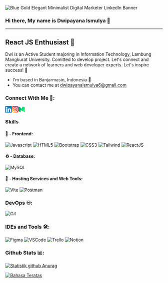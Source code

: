 ![Blue Gold Elegant Minimalist Digital Marketer LinkedIn Banner](https://github.com/DwipayanaIsmulya/DwipayanaIsmulya/assets/69786097/6eb03fb9-f50b-40c9-8f3d-d20dabd9dd8f)

### Hi there,  My name is Dwipayana Ismulya 👋
-------------------

React JS Enthusiast 📝
-------------------

Dwi is an Active Student majoring in Information Technology, Lambung Mangkurat University. Comitted to develop project. Let's connect and create a network of learners and web developer experts. Let's inspire success! 🎇

* I'm based in Banjarmasin, Indonesia 🎈
* You can contact me at [dwipayanaismulya6@gmail.com](mailto:dwipayanaismulya6@gmail.com)

### Connect With Me 🤝:
<a href="https://www.linkedin.com/in/dwipayana-ismulya-06a071246/"><img align="left" src="https://raw.githubusercontent.com/DwipayanaIsmulya/DwipayanaIsmulya/main/images/linkedin.svg" alt="Dwipayana Ismulya | LinkedIn" width="21px"/></a>
<a href="https://instagram.com/_dwiimulya02"><img align="left" src="https://raw.githubusercontent.com/DwipayanaIsmulya/DwipayanaIsmulya/main/images/instagram.svg" alt="Dwipayana Ismulya | Instagram" width="21px"/></a>
<a href="https://medium.com/@dwipayanaismulya6"><img align="left" src="https://raw.githubusercontent.com/DwipayanaIsmulya/DwipayanaIsmulya/main/images/medium.svg" alt="Dwipayana Ismulya | Medium" width="21px"/></a>
<br/>
### Skills
#### 🔰 - Frontend:
![Javascript](https://img.shields.io/badge/JavaScript-F7DF1E.svg?style=for-the-badge&logo=javascript&logoColor=white)
![HTML5](https://img.shields.io/badge/-HTML5-E34F26?style=for-the-badge&logo=html5&logoColor=white)
![Bootstrap](https://img.shields.io/badge/-Bootstrap-563D7C?style=for-the-badge&logo=bootstrap&logoColor=white)
![CSS3](https://img.shields.io/badge/-CSS3-1572B6?style=for-the-badge&logo=css3)
![Tailwind](https://img.shields.io/badge/TailwindCSS-06B6D4?style=for-the-badge&logo=tailwindcss&logoColor=white)
![ReactJS](https://img.shields.io/badge/-ReactJS-%2361DAFB?style=for-the-badge&logo=react&logoColor=white)

#### ♻ - Database:
![MySQL](https://img.shields.io/badge/MySQL-005C84?style=for-the-badge&logo=mysql&logoColor=white)

#### 💠 - Hosting Services and Web Tools:
![Vite](https://img.shields.io/badge/Vite-646CFF?style=for-the-badge&logo=vite&logoColor=white)
![Postman](https://img.shields.io/badge/Postman-FF6C37?style=for-the-badge&logo=postman&logoColor=white)

### DevOps ♾️:
![Git](https://img.shields.io/badge/GIT-E44C30?style=for-the-badge&logo=git&logoColor=white)

### IDEs and Tools 🛠:
![Figma](https://img.shields.io/badge/Figma-F24E1E?style=for-the-badge&logo=figma&logoColor=white)
![VSCode](https://img.shields.io/badge/Visual_Studio_Code-0078D4?style=for-the-badge&logo=visual%20studio%20code&logoColor=white)
![Trello](https://img.shields.io/badge/Trello-0052CC?style=for-the-badge&logo=trello&logoColor=white)
![Notion](https://img.shields.io/badge/Notion-000000?style=for-the-badge&logo=notion&logoColor=white)

### Github Stats 📊:

[![Statistik github Anurag](https://github-readme-stats.vercel.app/api?username=DwipayanaIsmulya)](https://github.com/DwipayanaIsmulya)

[![Bahasa Teratas](https://github-readme-stats.vercel.app/api/top-langs/?username=DwipayanaIsmulya&layout=compact)](https://github.com/DwipayanaIsmulya)
